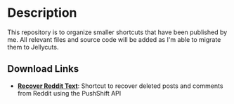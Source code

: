 # Description

This repository is to organize smaller shortcuts that have been published by me. All relevant files and source code will be added as I'm able to migrate them to Jellycuts.

## Download Links

- **[Recover Reddit Text](https://routinehub.co/shortcut/9663/)**: Shortcut to recover deleted posts and comments from Reddit using the PushShift API
